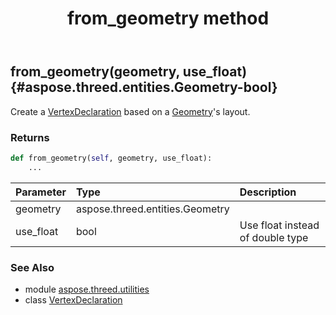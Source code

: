 ﻿---
title: from_geometry method
second_title: Aspose.3D for Python via .NET API References
description: 
type: docs
weight: 50
url: /python-net/aspose.threed.utilities/vertexdeclaration/from_geometry/
is_root: false
---

## from_geometry(geometry, use_float) {#aspose.threed.entities.Geometry-bool}

Create a [VertexDeclaration](/3d/python-net/aspose.threed.utilities/vertexdeclaration) based on a [Geometry](/3d/python-net/aspose.threed.entities/geometry)'s layout.

### Returns 





```python
def from_geometry(self, geometry, use_float):
    ...
```


| Parameter | Type | Description |
| :- | :- | :- |
| geometry | aspose.threed.entities.Geometry |  |
| use_float | bool | Use float instead of double type |



### See Also
* module [aspose.threed.utilities](../../)
* class [VertexDeclaration](/3d/python-net/aspose.threed.utilities/vertexdeclaration)
